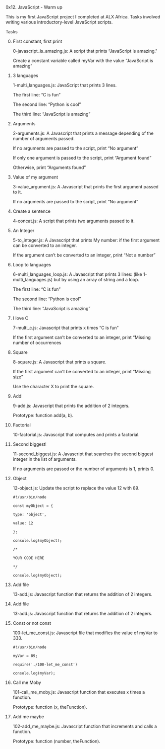 0x12. JavaScript - Warm up

This is my first JavaScript project I completed at ALX Africa. Tasks involved writing various introductory-level JavaScript scripts.


Tasks

0. First constant, first print

	0-javascript_is_amazing.js: A script that prints “JavaScript is amazing."

	Create a constant variable called myVar with the value “JavaScript is amazing”

1. 3 languages

	1-multi_languages.js: JavaScript that prints 3 lines.

	The first line: “C is fun”

	The second line: “Python is cool”

	The third line: “JavaScript is amazing”

2. Arguments

	2-arguments.js: A Javascript that prints a message depending of the number of arguments passed.

	If no arguments are passed to the script, print “No argument”

	If only one argument is passed to the script, print “Argument found”

	Otherwise, print “Arguments found”

3. Value of my argument

	3-value_argument.js: A Javascript that prints the first argument passed to it.

	If no arguments are passed to the script, print “No argument”

4. Create a sentence

	4-concat.js: A script that prints two arguments passed to it.

5. An Integer

	5-to_integer.js: A Javascript that prints My number: <first argument converted in integer> if the first argument can be converted to an integer.

	If the argument can’t be converted to an integer, print “Not a number”

6. Loop to languages

	6-multi_languages_loop.js: A Javascript that prints 3 lines: (like 1-multi_languages.js) but by using an array of string and a loop.

	The first line: “C is fun”

	The second line: “Python is cool”

	The third line: “JavaScript is amazing”

7. I love C

	7-multi_c.js: Javascript that prints x times “C is fun”

	If the first argument can’t be converted to an integer, print “Missing number of occurrences

8. Square

	8-square.js: A Javascript that prints a square.

	If the first argument can’t be converted to an integer, print “Missing size”

	Use the character X to print the square.

9. Add

	9-add.js: Javascript that prints the addition of 2 integers.

	Prototype: function add(a, b).

10. Factorial

	10-factorial.js: Javascript that computes and prints a factorial.

11. Second biggest!

	11-second_biggest.js: A Javascript that searches the second biggest integer in the list of arguments.

	If no arguments are passed or the number of arguments is 1, prints 0.

12. Object

	12-object.js: Update the script to replace the value 12 with 89.

		#!/usr/bin/node

		const myObject = {

  		type: 'object',

  		value: 12

		};

		console.log(myObject);

		/*

		YOUR CODE HERE

		*/

		console.log(myObject);

13. Add file

	13-add.js: Javascript function that returns the addition of 2 integers.

13. Add file

	13-add.js: Javascript function that returns the addition of 2 integers.

14. Const or not const

	100-let_me_const.js: Javascript file that modifies the value of myVar to 333.

		#!/usr/bin/node

		myVar = 89;

		require('./100-let_me_const')

		console.log(myVar);

15. Call me Moby

	101-call_me_moby.js: Javascript function that executes x times a function.

	Prototype: function (x, theFunction).

16. Add me maybe

	102-add_me_maybe.js: Javascript function that increments and calls a function.

	Prototype: function (number, theFunction).

